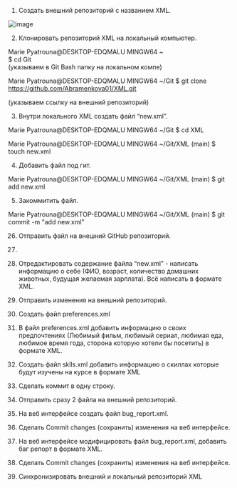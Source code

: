  1. Создать внешний репозиторий c названием XML.

![image](https://github.com/Abramenkova01/XML/assets/117236113/ff4a618c-630a-4edd-aa54-e62b348c5938)

 2. Клонировать репозиторий XML на локальный компьютер.

Marie Pyatrouna@DESKTOP-EDQMALU MINGW64 ~                     
$ cd Git                                   
(указываем в Git Bash папку на локальном компе)

Marie Pyatrouna@DESKTOP-EDQMALU MINGW64 ~/Git
$ git clone https://github.com/Abramenkova01/XML.git 

(указываем ссылку на внешний репозиторий)

  
 3. Внутри локального XML создать файл “new.xml”.

 Marie Pyatrouna@DESKTOP-EDQMALU MINGW64 ~/Git
$ cd XML

Marie Pyatrouna@DESKTOP-EDQMALU MINGW64 ~/Git/XML (main)
$ touch new.xml
 
 4. Добавить файл под гит.

 Marie Pyatrouna@DESKTOP-EDQMALU MINGW64 ~/Git/XML (main)
$ git add new.xml

 5. Закоммитить файл.

Marie Pyatrouna@DESKTOP-EDQMALU MINGW64 ~/Git/XML (main)
$ git commit -m "add new.xml"        
 
 26. Отправить файл на внешний GitHub репозиторий.


 27. 
 28. Отредактировать содержание файла “new.xml” - написать информацию о себе (ФИО, возраст, количество домашних животных, будущая желаемая зарплата). Всё написать в формате XML.
 29. Отправить изменения на внешний репозиторий.
 30. Создать файл preferences.xml
 31. В файл preferences.xml добавить информацию о своих предпочтениях (Любимый фильм, любимый сериал, любимая еда, любимое время года, сторона которую хотели бы посетить) в формате XML.
 32. Создать файл sklls.xml добавить информацию о скиллах которые будут изучены на курсе в формате XML
 33. Сделать коммит в одну строку.
 34. Отправить сразу 2 файла на внешний репозиторий.
 35. На веб интерфейсе создать файл bug_report.xml.
 36. Сделать Commit changes (сохранить) изменения на веб интерфейсе.
 37. На веб интерфейсе модифицировать файл bug_report.xml, добавить баг репорт в формате XML.
 38. Сделать Commit changes (сохранить) изменения на веб интерфейсе.
 39. Синхронизировать внешний и локальный репозиторий XML
